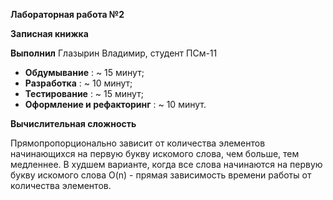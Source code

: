 **Лабораторная работа №2**

**Записная книжка**

**Выполнил** Глазырин Владимир, студент ПСм-11

- **Обдумывание** : ~ 15 минут;
- **Разработка** : ~ 10 минут;
- **Тестирование** : ~ 15 минут;
- **Оформление и рефакторинг** : ~ 10 минут.

**Вычислительная сложность**

Прямопропорционально зависит от количества элементов начинающихся на первую букву искомого слова, чем больше, тем медленнее.
В худшем варианте, когда все слова начинаются на первую букву искомого слова O(n) - прямая зависимость времени работы от количества элементов.


